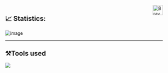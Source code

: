 <a href="https://youtube.com/shorts/SXHMnicI6Pg?feature=share" rel="nofollow">
  <img align="right" alt="Braydon's Facebook" width="32px" src="https://user-images.githubusercontent.com/47686437/168548113-b3cd4206-3281-445b-b7c6-bc0a3251293d.png" style="max-width: 100%;">
</a>
<h2>📈 Statistics:</h2>

![image](https://github-readme-activity-graph.vercel.app/graph?username=nathanielkatesimon&theme=github-compact)

<hr>
<h2>⚒️Tools used</h2>
<p align="left">
  <a href="https://skillicons.dev">
    <img src="https://skillicons.dev/icons?i=js,html,css,bootstrap,sass,vue,ruby,rails,mysql,postgresql,nuxt,nodejs,vercel,docker,git" />
  </a>
</p>
